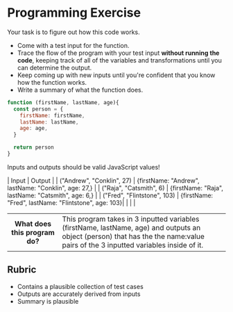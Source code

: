 # Programming Exercise

Your task is to figure out how this code works.

* Come with a test input for the function.
* Trace the flow of the program with your test input **without running the code**, keeping track of all of the variables and transformations until you can determine the output.
* Keep coming up with new inputs until you're confident that you know how the function works.
* Write a summary of what the function does.

```js
function (firstName, lastName, age){
  const person = {
    firstName: firstName,
    lastName: lastName,
    age: age,
  }

  return person
}
```

Inputs and outputs should be valid JavaScript values!

| Input                           | Output                                               |
| ("Andrew", "Conklin", 27)       | {firstName: "Andrew", lastName: "Conklin", age: 27,} |
| ("Raja", "Catsmith", 6)         | {firstName: "Raja", lastName: "Catsmith", age: 6,}   |
| ("Fred", "Flintstone", 103)     | {firstName: "Fred", lastName: "Flintstone", age: 103}|
|                                 |                                                      | 

<table>
  <tr>
    <th>What does this program do?</th>
    <td>This program takes in 3 inputted variables (firstName, lastName, age) and outputs an object (person) that has the the name:value pairs of the 3 inputted variables inside of it.</td>
  </tr>
</table>

## Rubric

* Contains a plausible collection of test cases
* Outputs are accurately derived from inputs
* Summary is plausible

